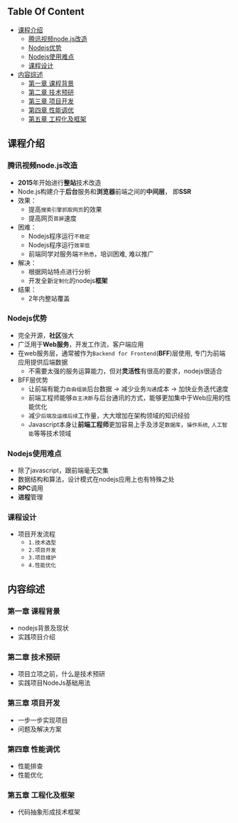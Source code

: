 <!-- START doctoc generated TOC please keep comment here to allow auto update -->
<!-- DON'T EDIT THIS SECTION, INSTEAD RE-RUN doctoc TO UPDATE -->
## Table Of Content

- [课程介绍](#%E8%AF%BE%E7%A8%8B%E4%BB%8B%E7%BB%8D)
  - [腾讯视频node.js改造](#%E8%85%BE%E8%AE%AF%E8%A7%86%E9%A2%91nodejs%E6%94%B9%E9%80%A0)
  - [Nodejs优势](#nodejs%E4%BC%98%E5%8A%BF)
  - [Nodejs使用难点](#nodejs%E4%BD%BF%E7%94%A8%E9%9A%BE%E7%82%B9)
  - [课程设计](#%E8%AF%BE%E7%A8%8B%E8%AE%BE%E8%AE%A1)
- [内容综述](#%E5%86%85%E5%AE%B9%E7%BB%BC%E8%BF%B0)
  - [第一章 课程背景](#%E7%AC%AC%E4%B8%80%E7%AB%A0-%E8%AF%BE%E7%A8%8B%E8%83%8C%E6%99%AF)
  - [第二章 技术预研](#%E7%AC%AC%E4%BA%8C%E7%AB%A0-%E6%8A%80%E6%9C%AF%E9%A2%84%E7%A0%94)
  - [第三章 项目开发](#%E7%AC%AC%E4%B8%89%E7%AB%A0-%E9%A1%B9%E7%9B%AE%E5%BC%80%E5%8F%91)
  - [第四章 性能调优](#%E7%AC%AC%E5%9B%9B%E7%AB%A0-%E6%80%A7%E8%83%BD%E8%B0%83%E4%BC%98)
  - [第五章 工程化及框架](#%E7%AC%AC%E4%BA%94%E7%AB%A0-%E5%B7%A5%E7%A8%8B%E5%8C%96%E5%8F%8A%E6%A1%86%E6%9E%B6)

<!-- END doctoc generated TOC please keep comment here to allow auto update -->
## 课程介绍
### 腾讯视频node.js改造
- **2015**年开始进行**整站**技术改造
- Node.js构建介于**后台**服务和**浏览器**前端之间的**中间层**， 即**SSR**
- 效果：
  - 提高`搜索引擎抓取网页`的效果
  - 提高网页`首屏`速度
- 困难：
  - Nodejs程序运行`不稳定`
  - Nodejs程序运行`效率低`
  - 前端同学对服务端`不熟悉`，培训困难, 难以推广
- 解决：
  - 根据网站特点进行分析
  - 开发全新`定制化`的nodejs**框架**
- 结果：
  - 2年内整站覆盖


### Nodejs优势
- 完全开源，**社区**强大
- 广泛用于**Web服务**，开发工作流，客户端应用
- 在web服务层，通常被作为`Backend for Frontend`(**BFF**)层使用, 专门为前端应用提供后端数据
  - 不需要太强的服务运算能力，但对**灵活性**有很高的要求，nodejs很适合
- BFF层优势
  - 让前端有能力`自由组装`后台数据 -> 减少业务`沟通`成本 -> 加快业务迭代速度
  - 前端工程师能够`自主决断`与后台通讯的方式，能够更加集中于Web应用的性能优化
  - 减少`后端及运维后续`工作量，大大增加在架构领域的知识经验
  - Javascript本身让**前端工程师**更加容易上手及涉足`数据库`，`操作系统`, `人工智能`等等技术领域

### Nodejs使用难点
- 除了javascript，跟前端毫无交集
- 数据结构和算法，设计模式在nodejs应用上也有特殊之处
- **RPC**调用
- **进程**管理


### 课程设计
- 项目开发流程
  - `1.技术选型`
  - `2.项目开发`
  - `3.项目维护`
  - `4.性能优化`

## 内容综述
### 第一章 课程背景
- nodejs背景及现状
- 实践项目介绍

### 第二章 技术预研
- 项目立项之前，什么是技术预研
- 实践项目NodeJs基础用法
  
### 第三章 项目开发
- 一步一步实现项目
- 问题及解决方案
  
### 第四章 性能调优
- 性能排查
- 性能优化

### 第五章 工程化及框架
- 代码抽象形成技术框架